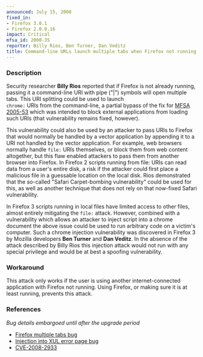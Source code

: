 ```yaml
---
announced: July 15, 2008
fixed_in:
- Firefox 3.0.1
- Firefox 2.0.0.16
impact: Critical
mfsa_id: 2008-35
reporter: Billy Rios, Ben Turner, Dan Veditz
title: Command-line URLs launch multiple tabs when Firefox not running
---
```


<h3>Description</h3>

<p>Security researcher <strong>Billy Rios</strong> reported that if Firefox
is not already running, passing it a command-line URI with pipe ("|") symbols
will open multiple tabs. This URI splitting could be used to launch <code>
chrome:</code> URIs from the command-line, a partial bypass of the fix for
<a href="../2005/mfsa2005-53.html">MFSA 2005-53</a> which was intended to
block external applications from loading such URIs (that vulnerability
remains fixed, however).</p>

<p>This vulnerability could also be used by an attacker to pass URIs to
Firefox that would normally be handled by a vector application by appending it
to a URI not handled by the vector application. For example, web browsers
normally handle <code>file:</code> URIs themselves, or block them from web
content altogether, but this flaw enabled attackers to pass them from another
browser into Firefox. In Firefox 2 scripts running from file: URIs can read
data from a user's entire disk, a risk if the attacker could first place a
malicious file in a guessable location on the local disk. Rios demonstrated that
the so-called "Safari Carpet-bombing vulnerability" could be used for this,
as well as another technique that does not rely on that now-fixed Safari
vulnerability.</p>

<p>In Firefox 3 scripts running in local files have limited access to
other files, almost entirely mitigating the <code>file:</code> attack.
However, combined with a vulnerability which allows an attacker to inject
script into a chrome document the above issue could be used to run
arbitrary code on a victim's computer. Such a chrome injection vulnerability
was discovered in Firefox 3 by Mozilla developers <strong>Ben Turner</strong>
and <strong>Dan Veditz</strong>. In the absence of the attack described
by Billy Rios this injection attack would not run with any special privilege
and would be at best a spoofing vulnerability.</p>

<h3>Workaround</h3>

<p>This attack only works if the user is using another internet-connected
application with Firefox not running. Using Firefox, or making sure
it is at least running, prevents this attack.
</p>

<h3>References</h3>

<p><i>Bug details embargoed until after the upgrade period</i></p>

<ul>
  <li><a href="https://bugzilla.mozilla.org/show_bug.cgi?id=441120">Firefox multiple tabs bug</a></li>
  <li><a href="https://bugzilla.mozilla.org/show_bug.cgi?id=441169">Injection into XUL error page bug</a></li>
  <li><a class="ex-ref" href="http://cve.mitre.org/cgi-bin/cvename.cgi?name=CVE-2008-2933">CVE-2008-2933</a></li>
</ul>



